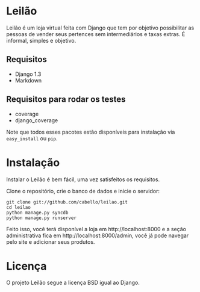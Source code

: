 Leilão
======

Leilão é um loja virtual feita com Django que tem por objetivo possibilitar as
pessoas de vender seus pertences sem intermediários e taxas extras. É informal,
simples e objetivo.

Requisitos
----------

- Django 1.3
- Markdown

Requisitos para rodar os testes
-------------------------------

- coverage
- django_coverage

Note que todos esses pacotes estão disponíveis para instalação via
`easy_install` ou `pip`.

Instalação
==========

Instalar o Leilão é bem fácil, uma vez satisfeitos os requisitos.

Clone o repositório, crie o banco de dados e inicie o servidor:

    git clone git://github.com/cabello/leilao.git
    cd leilao
    python manage.py syncdb
    python manage.py runserver

Feito isso, você terá disponível a loja em http://localhost:8000 e a seção
administrativa fica em http://localhost:8000/admin, você já pode navegar pelo
site e adicionar seus produtos.

Licença
=======

O projeto Leilão segue a licença BSD igual ao Django.